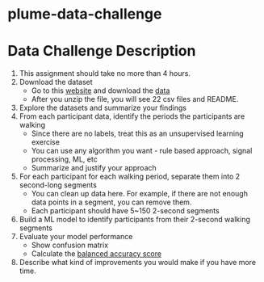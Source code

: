 # plume-data-challenge

# Data Challenge Description
1. This assignment should take no more than 4 hours.
2. Download the dataset 
   * Go to this [website](https://archive.ics.uci.edu/ml/datasets/User+Identification+From+Walking+Activity) and download the [data](https://archive.ics.uci.edu/ml/machine-learning-databases/00286/User%20Identification%20From%20Walking%20Activity.zip)
   * After you unzip the file, you will see 22 csv files and README.
3. Explore the datasets and summarize your findings
4. From each participant data, identify the periods the participants are walking
   * Since there are no labels, treat this as an unsupervised learning exercise
   * You can use any algorithm you want - rule based approach, signal processing, ML, etc
   * Summarize and justify your approach
5. For each participant for each walking period, separate them into 2 second-long segments
   * You can clean up data here. For example, if there are not enough data points in a segment, you can remove them.
   * Each participant should have 5~150 2-second segments
6. Build a ML model to identify participants from their 2-second walking segments
7. Evaluate your model performance
   * Show confusion matrix
   * Calculate the [balanced accuracy score](https://scikit-learn.org/stable/modules/model_evaluation.html#balanced-accuracy-score)
8. Describe what kind of improvements you would make if you have more time.

